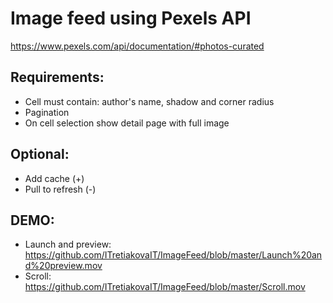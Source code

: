 # Image feed using Pexels API

https://www.pexels.com/api/documentation/#photos-curated

## Requirements:

- Cell must contain: author's name, shadow and corner radius
- Pagination
- On cell selection show detail page with full image

## Optional:

- Add cache (+)
- Pull to refresh (-)

## DEMO:

- Launch and preview: https://github.com/ITretiakovaIT/ImageFeed/blob/master/Launch%20and%20preview.mov
- Scroll: https://github.com/ITretiakovaIT/ImageFeed/blob/master/Scroll.mov 
